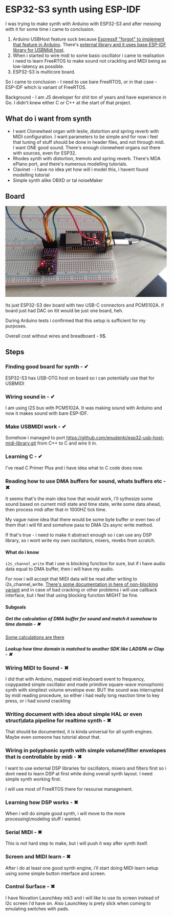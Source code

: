 # ESP32-S3 synth using ESP-IDF

I was trying to make synth with Arduino with ESP32-S3 and after messing with it for some time i came to conclusion.

1) Arduino USBHost feature suck because [Espressif "forgot" to implement that feature in Arduino](https://github.com/espressif/arduino-esp32/issues/10978). There's [external library and it uses base ESP-IDF library for USBMidi host](https://github.com/enudenki/esp32-usb-host-midi-library.git). 
2) When i started to wire midi to some basic oscillator i came to realisation i need to learn FreeRTOS to make sound not crackling and MIDI being as low-latency as possible.
3) ESP32-S3 is multicore board.

So i came to conclusion - I need to use bare FreeRTOS, or in that case - ESP-IDF which is variant of FreeRTOS.

Background - I am JS developer for shit ton of years and have experience in Go. I didn't knew either C or C++ at the start of that project.

## What do i want from synth

- I want Clonewheel organ with leslie, distortion and spring reverb with MIDI configuration. I want parameters to be simple and for now i feel that tuning of stuff should be done in header files, and not through midi. I want ONE good sound. There's enough clonewheel organs out there with sources, even for ESP32.
- Rhodes synth with distortion, tremolo and spring reverb. There's MDA ePiano port, and there's numerous modelling tutorials.
- Clavinet - i have no idea yet how will i model this, i havent found modelling tutorial
- Simple synth alike OBXD or tal noiseMaker

## Board

![./synth.jpg](./synth.jpg)

Its just ESP32-S3 dev board with two USB-C connectors and PCM5102A. if board just had DAC on itit would be just one board, heh.

During Arduino tests i confirmed that this setup is sufficient for my purposes.

Overall cost without wires and breadboard - 9$.

## Steps

### Finding good board for synth - ✔ 

ESP32-S3 has USB-OTG host on board so i can potentially use that for USBMIDI

### Wiring sound in - ✔

I am using I2S bus with PCM5102A. It was making sound with Arduino and now it makes sound with bare ESP-IDF.

### Make USBMIDI work - ✔

Somehow i managed to port https://github.com/enudenki/esp32-usb-host-midi-library.git from C++ to C and wire it in.

### Learning C - ✔

I've read C Primer Plus and i have idea what to C code does now.

### Reading how to use DMA buffers for sound, whats buffers etc - ✖

It seems that's the main idea how that would work, i'll sythesize some sound based on current midi state and time state, write some data ahead, then process midi after that in 1000HZ tick time. 

My vague naive idea that there would be some byte buffer or even two of them that i will fill and somehow pass to DMA I2s async write method.

If that's true - i need to make it abstract enough so i can use any DSP library, so i wont write my own oscillators, mixers, revebs from scratch. 

#### What do i know

```i2s_channel_write``` that i use is blocking function for sure, but if i have audio data equal to DMA buffer, then i will have my audio.

For now i will accept that MIDI data will be read after writing to i2s_channel_write. [There's some documentation in here of non-blocking variant](https://docs.espressif.com/projects/esp-idf/en/latest/esp32s3/api-reference/peripherals/i2s.html#how-to-prevent-data-lost) and in case of bad cracking or other problems i will use callback interface, but i feel that using blocking function MIGHT be fine.

#### Subgoals

##### Get the calculation of DMA buffer for sound and match it somehow to time domain - ✖
[Some calculations are there](https://docs.espressif.com/projects/esp-idf/en/latest/esp32s3/api-reference/peripherals/i2s.html#how-to-prevent-data-lost)

##### Lookup how time domain is matched to another SDK like LADSPA or Clap - ✖
### Wiring MIDI to Sound - ✖

I did that with Arduino, mapped midi keyboard event to frequency, copypasted simple oscillator and made primitive square-wave monophonic synth with simpliest volume envelope ever. BUT the sound was interrupted by midi reading procedure, so either i had really long reaction time to key press, or i had sound crackling

### Writing document with idea about simple HAL or even struct\data pipeline for realtime synth  - ✖

That should be documented, it is kinda universal for all synth engines. Maybe even someone has tutorial about that.

### Wiring in polyphonic synth with simple volume\filter envelopes that is controllable by midi - ✖

I want to use external DSP libraries for oscillators, mixers and filters first so i dont need to learn DSP at first while doing overall synth layout. I need simple synth working first.

I will use most of FreeRTOS there for resourse management.

### Learning how DSP works - ✖

When i will do simple good synth, i will move to the more processing\modeling stuff i wanted.

### Serial MIDI - ✖

This is not hard step to make, but i will push it way after synth itself.

### Screen and MIDI learn - ✖

After i do at least one good synth engine, i'll start doing MIDI learn setup using some simple button interface and screen.

### Control Surface  - ✖

I have Novation Launchkey mk3 and i will like to use its screen instead of I2c screen i'd have on. Also Launchkey is prety slick when coming to emulating switches with pads.